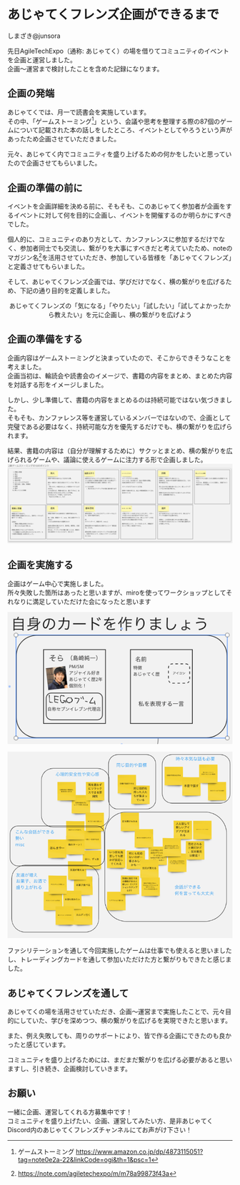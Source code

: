 # あじゃてくフレンズ企画ができるまで

<div class="flushright">しまざき@junsora</div>

先日AgileTechExpo（通称: あじゃてく）の場を借りてコミュニティのイベントを企画と運営しました。  
企画〜運営まで検討したことを含めた記録になります。

## 企画の発端
あじゃてくでは、月一で読書会を実施しています。  
その中、「ゲームストーミング[^gamestorming]」という、会議や思考を整理する際の87個のゲームについて記載された本の話しをしたところ、イベントとしてやろうという声があったため企画させていただきました。

元々、あじゃてく内でコミュニティを盛り上げるための何かをしたいと思っていたので企画させてもらいました。

[^gamestorming]: ゲームストーミング https://www.amazon.co.jp/dp/4873115051?tag=note0e2a-22&linkCode=ogi&th=1&psc=1

## 企画の準備の前に
イベントを企画詳細を決める前に、そもそも、このあじゃてく参加者が企画をするイベントに対して何を目的に企画し、イベントを開催するのか明らかにすべきでした。

個人的に、コミュニティのあり方として、カンファレンスに参加するだけでなく、参加者同士でも交流し、繋がりを大事にすべきだと考えていたため、noteのマガジン名[^agatechfrends]を活用させていただき、参加している皆様を「あじゃてくフレンズ」と定義させてもらいました。

[^agatechfrends]: https://note.com/agiletechexpo/m/m78a99873f43a

そして、あじゃてくフレンズ企画では、学びだけでなく、横の繋がりを広げるため、下記の通り目的を定義しました。

<div style="text-align: center;">
あじゃてくフレンズの「気になる」「やりたい」「試したい」「試してよかったから教えたい」を元に企画し、横の繋がりを広げよう
</div>

## 企画の準備をする
企画内容はゲームストーミングと決まっていたので、そこからできそうなことを考えました。  
企画当初は、輪読会や読書会のイメージで、書籍の内容をまとめ、まとめた内容を対話する形をイメージしました。

しかし、少し準備して、書籍の内容をまとめるのは持続可能ではない気づきました。  
そもそも、カンファレンス等を運営しているメンバーではないので、企画として完璧である必要はなく、持続可能な方を優先するだけでも、横の繋がりを広げられます。

結果、書籍の内容は（自分が理解するために）サクッとまとめ、横の繋がりを広げられるゲームや、議論に使えるゲームに注力する形で企画しました。
![数ページあるものを簡易にまとめた](images/chap-shimazaki-friends/matome.jpg)

## 企画を実施する
企画はゲーム中心で実施しました。  
所々失敗した箇所はあったと思いますが、miroを使ってワークショップとしてそれなりに満足していただけた会になったと思います

![横の繋がりを広げるトレーディングカード](images/chap-shimazaki-friends/card.jpg)

![楽しいコミュニティアイディアをまとめたAffinity Map](images/chap-shimazaki-friends/affinitymap.jpg)

ファシリテーションを通して今回実施したゲームは仕事でも使えると思いましたし、トレーディングカードを通して参加いただけた方と繋がりもできたと感じました。

## あじゃてくフレンズを通して
あじゃてくの場を活用させていただき、企画〜運営まで実施したことで、元々目的にしていた、学びを深めつつ、横の繋がりを広げるを実現できたと思います。

また、例え失敗しても、周りのサポートにより、皆で作る企画にできたのも良かったと感じています。

コミュニティを盛り上げるためには、まだまだ繋がりを広げる必要があると思いますし、引き続き、企画検討していきます。

## お願い
一緒に企画、運営してくれる方募集中です！  
コミュニティを盛り上げたい、企画、運営してみたい方、是非あじゃてくDiscord内のあじゃてくフレンズチャンネルにてお声がけ下さい！